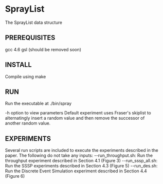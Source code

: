 SprayList
=========

The SprayList data structure

PREREQUISITES
-------------

gcc 4.6
gsl (should be removed soon)


INSTALL
-------

Compile using make


RUN
---

Run the executable at
./bin/spray

-h option to view parameters
Default experiment uses Fraser's skiplist to alternatingly insert a random value and then remove the successor of another random value.


EXPERIMENTS
-----------

Several run scripts are included to execute the experiments described in the paper. The following do not take any inputs:
--run_throughput.sh: Run the throughput experiment described in Section 4.1 (Figure 3)
--run_sssp_all.sh: Run the SSSP experiments described in Section 4.3 (Figure 5)
--run_des.sh: Run the Discrete Event Simulation experiment described in Section 4.4 (Figure 6)

